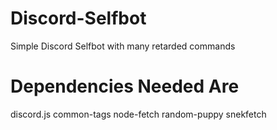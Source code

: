 # Discord-Selfbot
Simple Discord Selfbot with many retarded commands

# Dependencies Needed Are
discord.js
common-tags
node-fetch
random-puppy
snekfetch
